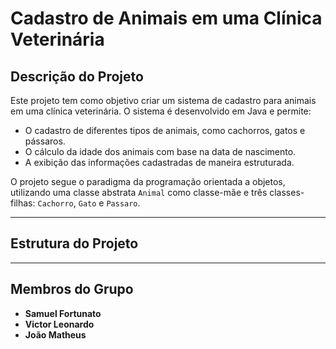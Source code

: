 # Cadastro de Animais em uma Clínica Veterinária

## Descrição do Projeto
Este projeto tem como objetivo criar um sistema de cadastro para animais em uma clínica veterinária. O sistema é desenvolvido em Java e permite:
- O cadastro de diferentes tipos de animais, como cachorros, gatos e pássaros.
- O cálculo da idade dos animais com base na data de nascimento.
- A exibição das informações cadastradas de maneira estruturada.

O projeto segue o paradigma da programação orientada a objetos, utilizando uma classe abstrata `Animal` como classe-mãe e três classes-filhas: `Cachorro`, `Gato` e `Passaro`.

---

## Estrutura do Projeto

---

## Membros do Grupo
- **Samuel Fortunato**
- **Victor Leonardo**
- **João Matheus**
